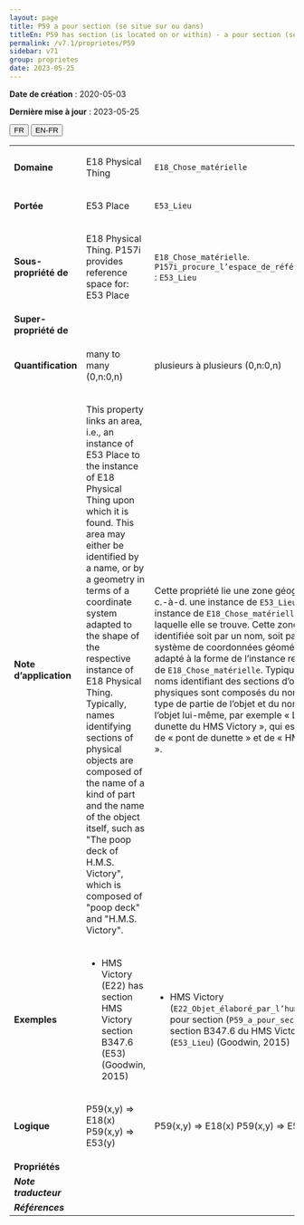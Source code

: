 ```yaml
---
layout: page
title: P59 a pour section (se situe sur ou dans)
titleEn: P59 has section (is located on or within) - a pour section (se situe sur ou dans)
permalink: /v7.1/proprietes/P59
sidebar: v71
group: proprietes
date: 2023-05-25
---
```


**Date de création** : 2020-05-03

**Dernière mise à jour** : 2023-05-25

<div class="lang-buttons">
 <button id="fr" class="activate">FR</button>
 <button id="en-fr">EN-FR</button>
</div>

<table>
<tbody>
<tr>
<td><strong>Domaine</strong></td>
<td class="en">
<p>E18 Physical Thing</p>
</td>
<td>
<p><code class="language-plaintext highlighter-rouge">E18_Chose_matérielle</code></p>
</td>
</tr>
<tr>
<td><strong>Portée</strong></td>
<td class="en">
<p>E53 Place</p>
</td>
<td>
<p><code class="language-plaintext highlighter-rouge">E53_Lieu</code></p>
</td>
</tr>
<tr>
<td><strong>Sous-propriété de</strong></td>
<td class="en">
<p>E18 Physical Thing. P157i provides reference space for: E53 Place</p>
</td>
<td>
<p><code class="language-plaintext highlighter-rouge">E18_Chose_matérielle</code>. <code class="language-plaintext highlighter-rouge">P157i_procure_l’espace_de_référence_pour</code> : <code class="language-plaintext highlighter-rouge">E53_Lieu</code></p>
</td>
</tr>
<tr>
<td><strong>Super-propriété de</strong></td>
<td class="en">
</td>
<td>
</td>
</tr>
<tr>
<td><strong>Quantification</strong></td>
<td class="en">
<p>many to many (0,n:0,n)</p>
</td>
<td>
<p>plusieurs à plusieurs (0,n:0,n)</p>
</td>
</tr>
<tr>
<td><strong>Note d’application</strong></td>
<td class="en">
<p>This property links an area, i.e., an instance of E53 Place to the instance of E18 Physical Thing upon which it is found. This area may either be identified by a name, or by a geometry in terms of a coordinate system adapted to the shape of the respective instance of E18 Physical Thing. Typically, names identifying sections of physical objects are composed of the name of a kind of part and the name of the object itself, such as "The poop deck of H.M.S. Victory", which is composed of "poop deck" and "H.M.S. Victory".</p>
</td>
<td>
<p>Cette propriété lie une zone géographique, c.-à-d. une instance de <code class="language-plaintext highlighter-rouge">E53_Lieu</code>, à une instance de <code class="language-plaintext highlighter-rouge">E18_Chose_matérielle</code> sur laquelle elle se trouve. Cette zone peut être identifiée soit par un nom, soit par un système de coordonnées géométriques adapté à la forme de l’instance respective de <code class="language-plaintext highlighter-rouge">E18_Chose_matérielle</code>. Typiquement, les noms identifiant des sections d’objets physiques sont composés du nom d’un type de partie de l’objet et du nom de l’objet lui-même, par exemple « Le pont de dunette du HMS Victory », qui est composé de « pont de dunette » et de « HMS Victory ».</p>
</td>
</tr>
<tr>
<td><strong>Exemples</strong></td>
<td class="en">
<ul>
<li><p>HMS Victory (E22) has section HMS Victory section B347.6 (E53) (Goodwin, 2015)</p>
</li>
</ul>
</td>
<td>
<ul>
<li><p>HMS Victory (<code class="language-plaintext highlighter-rouge">E22_Objet_élaboré_par_l’humain</code>) a pour section (<code class="language-plaintext highlighter-rouge">P59_a_pour_section</code>) la section B347.6 du HMS Victory (<code class="language-plaintext highlighter-rouge">E53_Lieu</code>) (Goodwin, 2015)</p>
</li>
</ul>
</td>
</tr>
<tr>
<td><strong>Logique</strong></td>
<td class="en">
<p>P59(x,y) ⇒ E18(x) P59(x,y) ⇒ E53(y)</p>
</td>
<td>
<p>P59(x,y) ⇒ E18(x) P59(x,y) ⇒ E53(y)</p>
</td>
</tr>
<tr>
<td><strong>Propriétés</strong></td>
<td class="en">
</td>
<td>
</td>
</tr>
<tr>
<td><strong><em>Note traducteur</em></strong></td>
<td colspan="2">
</td>
</tr>
<tr>
<td><strong><em>Références</em></strong></td>
<td colspan="2">
</td>
</tr>
</tbody>
</table>
